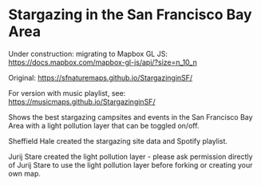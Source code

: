 # Stargazing in the San Francisco Bay Area

Under construction: migrating to Mapbox GL JS: https://docs.mapbox.com/mapbox-gl-js/api/?size=n_10_n

Original: https://sfnaturemaps.github.io/StargazinginSF/

For version with music playlist, see: https://musicmaps.github.io/StargazinginSF/

Shows the best stargazing campsites and events in the San Francisco Bay Area with a light pollution layer that can be toggled on/off.


Sheffield Hale created the stargazing site data and Spotify playlist. 

Jurij Stare created the light pollution layer - please ask permission directly of Jurij Stare to use the light pollution layer before forking or creating your own map.
